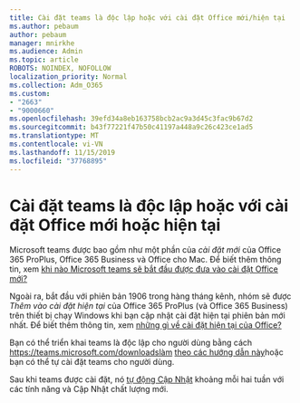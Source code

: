 ```yaml
---
title: Cài đặt teams là độc lập hoặc với cài đặt Office mới/hiện tại
ms.author: pebaum
author: pebaum
manager: mnirkhe
ms.audience: Admin
ms.topic: article
ROBOTS: NOINDEX, NOFOLLOW
localization_priority: Normal
ms.collection: Adm_O365
ms.custom:
- "2663"
- "9000660"
ms.openlocfilehash: 39efd34a8eb163758bcb2ac9a3d45c3fac9b67d2
ms.sourcegitcommit: b43f77221f47b50c41197a448a9c26c423ce1ad5
ms.translationtype: MT
ms.contentlocale: vi-VN
ms.lasthandoff: 11/15/2019
ms.locfileid: "37768895"
---
```

# <a name="installing-teams-as-standalone-or-with-new-or-existing-office-installations"></a>Cài đặt teams là độc lập hoặc với cài đặt Office mới hoặc hiện tại

Microsoft teams được bao gồm như một phần của *cài đặt mới* của Office 365 ProPlus, Office 365 Business và Office cho Mac. Để biết thêm thông tin, xem [khi nào Microsoft teams sẽ bắt đầu được đưa vào cài đặt Office mới?](https://docs.microsoft.com/deployoffice/teams-install#when-will-microsoft-teams-start-being-included-with-new-installations-of-office-365-proplus)

Ngoài ra, bắt đầu với phiên bản 1906 trong hàng tháng kênh, nhóm sẽ được *Thêm vào cài đặt hiện tại* của Office 365 ProPlus (và Office 365 Business) trên thiết bị chạy Windows khi bạn cập nhật cài đặt hiện tại phiên bản mới nhất. Để biết thêm thông tin, xem [những gì về cài đặt hiện tại của Office?](https://docs.microsoft.com/deployoffice/teams-install#what-about-existing-installations-of-office-365-proplus)

Bạn có thể triển khai teams là độc lập cho người dùng bằng cách https://teams.microsoft.com/downloadslàm [theo các hướng dẫn này](https://docs.microsoft.com/MicrosoftTeams/msi-deployment)hoặc bạn có thể tự cài đặt teams cho người dùng.

Sau khi teams được cài đặt, nó [tự động Cập Nhật](https://docs.microsoft.com/deployoffice/teams-install#feature-and-quality-updates-for-microsoft-teams) khoảng mỗi hai tuần với các tính năng và Cập Nhật chất lượng mới. 

